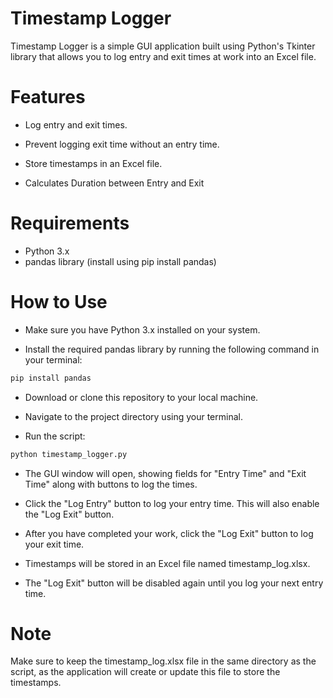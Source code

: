 # Timestamp Logger

Timestamp Logger is a simple GUI application built using Python's Tkinter library that allows you to log entry and exit times at work into an Excel file.

# Features
- Log entry and exit times.
- Prevent logging exit time without an entry time.
- Store timestamps in an Excel file.

- Calculates Duration between Entry and Exit

# Requirements
- Python 3.x
- pandas library (install using pip install pandas)

# How to Use
- Make sure you have Python 3.x installed on your system.

- Install the required pandas library by running the following command in your terminal:

```cmd
pip install pandas
```

- Download or clone this repository to your local machine.

- Navigate to the project directory using your terminal.

- Run the script:

```cmd
python timestamp_logger.py
```
- The GUI window will open, showing fields for "Entry Time" and "Exit Time" along with buttons to log the times.

- Click the "Log Entry" button to log your entry time. This will also enable the "Log Exit" button.

- After you have completed your work, click the "Log Exit" button to log your exit time.

- Timestamps will be stored in an Excel file named timestamp_log.xlsx.

- The "Log Exit" button will be disabled again until you log your next entry time.

# Note
Make sure to keep the timestamp_log.xlsx file in the same directory as the script, as the application will create or update this file to store the timestamps.
